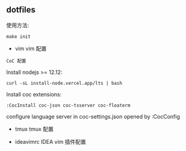 ## dotfiles

使用方法:

`make init`

- vim
vim 配置


`CoC 配置`

Install nodejs >= 12.12:

```curl -sL install-node.vercel.app/lts | bash```

Install coc extensions:

```:CocInstall coc-json coc-tsserver coc-floaterm```

configure language server in coc-settings.json opened by :CocConfig

- tmux
tmux 配置

- ideavimrc
IDEA vim 插件配置
